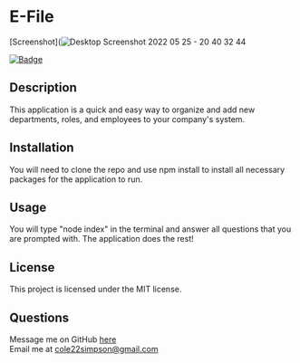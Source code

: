 
  # E-File
  
  [Screenshot](![Desktop Screenshot 2022 05 25 - 20 40 32 44](https://user-images.githubusercontent.com/97649732/170411686-e6d75bc0-cdad-4a4d-840c-7b920fb5703d.png)

  [![Badge](https://img.shields.io/badge/License-MIT-red.svg)](https://opensource.org/licenses/MIT)

  ## Description

  This application is a quick and easy way to organize and add new departments, roles, and employees to your company's system.

  ## Installation

  You will need to clone the repo and use npm install to install all necessary packages for the application to run.

  ## Usage

  You will type "node index" in the terminal and answer all questions that you are prompted with. The application does the rest!

  ## License

  This project is licensed under the MIT license.

  ## Questions

  Message me on GitHub [here](github.com/cole22simpson)
  <br>
  Email me at cole22simpson@gmail.com


